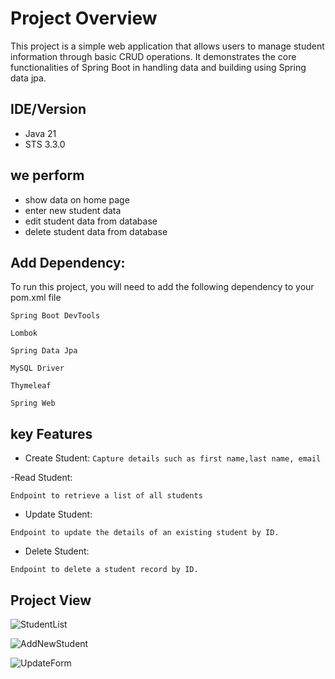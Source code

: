 
# Project Overview

This project is a simple web application that allows users to manage student information through basic CRUD operations. It demonstrates the core functionalities of Spring Boot in handling data and building using Spring data jpa.





## IDE/Version

- Java 21
- STS 3.3.0

## we perform

- show data on home page
- enter new student data
- edit student data from database
- delete student data from database


## Add Dependency:

To run this project, you will need to add the following dependency  to your pom.xml file

`Spring Boot DevTools`

`Lombok`

`Spring Data Jpa`

`MySQL Driver`

`Thymeleaf`

`Spring Web`




## key Features

- Create Student:
`Capture details such as first name,last name, email`

-Read Student:

`Endpoint to retrieve a list of all students`

- Update Student:

`Endpoint to update the details of an existing student by ID.`

- Delete Student:

`Endpoint to delete a student record by ID.`



## Project View

![StudentList](https://github.com/Debarjitmohanty/Student_Management_Project/assets/91021174/db22a425-833f-455e-b457-fe4116c567b9)

![AddNewStudent](https://github.com/Debarjitmohanty/Student_Management_Project/assets/91021174/82af6777-129f-4546-9557-cac76bcd9de7)


![UpdateForm](https://github.com/Debarjitmohanty/Student_Management_Project/assets/91021174/15d76028-4832-43d1-9176-b8766be9d428)





